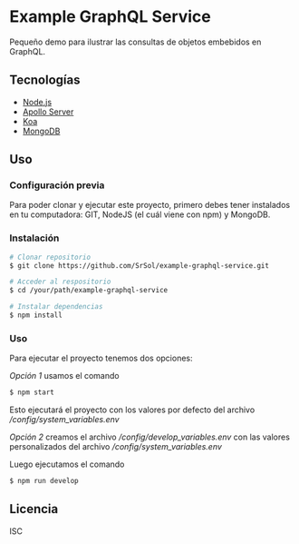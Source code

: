 # Example GraphQL Service
Pequeño demo para ilustrar las consultas de objetos embebidos en GraphQL.

## Tecnologías
- [Node.js](https://nodejs.org/)
- [Apollo Server](http://dev.apollodata.com/tools/)
- [Koa](http://koajs.com/)
- [MongoDB](https://www.mongodb.com/)

## Uso

### Configuración previa
Para poder clonar y ejecutar este proyecto, primero debes tener instalados en tu computadora: GIT, NodeJS (el cuál viene con npm) y MongoDB.

### Instalación
```bash
# Clonar repositorio
$ git clone https://github.com/SrSol/example-graphql-service.git

# Acceder al respositorio
$ cd /your/path/example-graphql-service

# Instalar dependencias
$ npm install
```

### Uso
Para ejecutar el proyecto tenemos dos opciones:

*Opción 1* usamos el comando
```bash
$ npm start
```
Esto ejecutará el proyecto con los valores por defecto del archivo */config/system_variables.env*

*Opción 2* creamos el archivo */config/develop_variables.env* con las valores personalizados del archivo */config/system_variables.env*

Luego ejecutamos el comando
```bash
$ npm run develop
```

## Licencia
ISC
